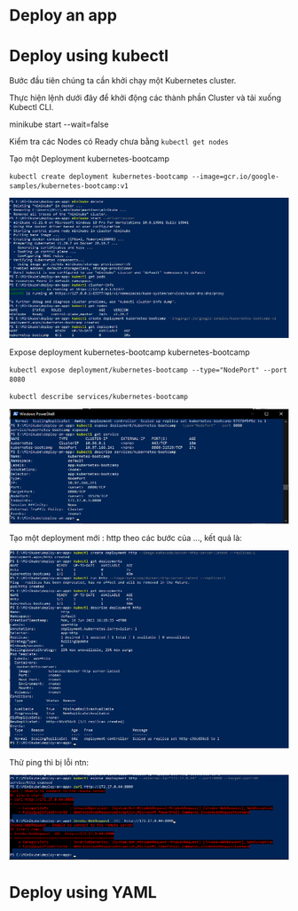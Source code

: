 # Deploy an app

# Deploy using kubectl
Bước đầu tiên chúng ta cần khởi chạy một Kubernetes cluster.

Thực hiện lệnh dưới đây để khởi động các thành phần Cluster và tải xuống Kubectl CLI.

minikube start --wait=false

Kiểm tra các Nodes có Ready chưa bằng `kubectl get nodes`

Tạo một Deployment kubernetes-bootcamp

`kubectl create deployment kubernetes-bootcamp --image=gcr.io/google-samples/kubernetes-bootcamp:v1`

![](images/1.png)

Expose deployment kubernetes-bootcamp kubernetes-bootcamp

`kubectl expose deployment/kubernetes-bootcamp --type="NodePort" --port 8080`

`kubectl describe services/kubernetes-bootcamp`

![](images/2.png)

Tạo một deployment mới : http theo các bước của ..., kết quả là:

![](images/3.png)

Thử ping thì bị lỗi ntn:

![](images/err.png)

# Deploy using YAML